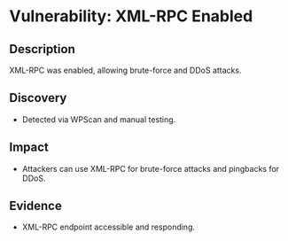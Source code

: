 # Vulnerability: XML-RPC Enabled

## Description
XML-RPC was enabled, allowing brute-force and DDoS attacks.

## Discovery
- Detected via WPScan and manual testing.

## Impact
- Attackers can use XML-RPC for brute-force attacks and pingbacks for DDoS.

## Evidence
- XML-RPC endpoint accessible and responding.
